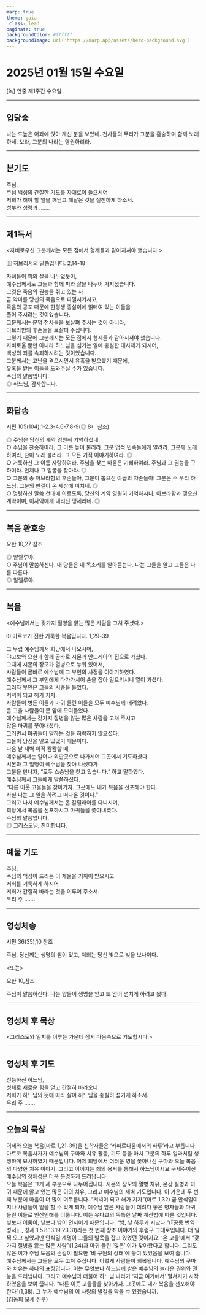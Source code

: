 ```yaml
---
marp: true
theme: gaia
_class: lead
paginate: true
backgroundColor: #ffffff
backgroundImage: url('https://marp.app/assets/hero-background.svg')
---
```


# 2025년 01월 15일 수요일

[녹] 연중 제1주간 수요일  




---

## 입당송

나는 드높은 어좌에 앉아 계신 분을 보았네. 천사들의 무리가 그분을 흠숭하며 함께 노래하네. 보라, 그분의 나라는 영원하리라.  
  


---

## 본기도

주님,  
주님 백성의 간절한 기도를 자애로이 들으시어  
저희가 해야 할 일을 깨닫고 깨달은 것을 실천하게 하소서.  
성부와 성령과 …….  
  


---

## 제1독서

<자비로우신 그분께서는 모든 점에서 형제들과 같아지셔야 했습니다.>

▥ 히브리서의 말씀입니다. 2,14-18

자녀들이 피와 살을 나누었듯이,  
예수님께서도 그들과 함께 피와 살을 나누어 가지셨습니다.  
그것은 죽음의 권능을 쥐고 있는 자  
곧 악마를 당신의 죽음으로 파멸시키시고,  
죽음의 공포 때문에 한평생 종살이에 얽매여 있는 이들을  
풀어 주시려는 것이었습니다.  
그분께서는 분명 천사들을 보살펴 주시는 것이 아니라,  
아브라함의 후손들을 보살펴 주십니다.  
그렇기 때문에 그분께서는 모든 점에서 형제들과 같아지셔야 했습니다.  
자비로울 뿐만 아니라 하느님을 섬기는 일에 충실한 대사제가 되시어,  
백성의 죄를 속죄하시려는 것이었습니다.  
그분께서는 고난을 겪으시면서 유혹을 받으셨기 때문에,  
유혹을 받는 이들을 도와주실 수가 있습니다.  
주님의 말씀입니다.  
◎ 하느님, 감사합니다.  
  


---

## 화답송

시편 105(104),1-2.3-4.6-7.8-9(◎ 8ㄴ 참조)

◎ 주님은 당신의 계약 영원히 기억하셨네.  
○ 주님을 찬송하여라, 그 이름 높이 불러라. 그분 업적 민족들에게 알려라. 그분께 노래하여라, 찬미 노래 불러라. 그 모든 기적 이야기하여라. ◎  
○ 거룩하신 그 이름 자랑하여라. 주님을 찾는 마음은 기뻐하여라. 주님과 그 권능을 구하여라. 언제나 그 얼굴을 찾아라. ◎  
○ 그분의 종 아브라함의 후손들아, 그분이 뽑으신 야곱의 자손들아! 그분은 주 우리 하느님, 그분의 판결이 온 세상에 미치네. ◎  
○ 명령하신 말씀 천대에 이르도록, 당신의 계약 영원히 기억하시니, 아브라함과 맺으신 계약이며, 이사악에게 내리신 맹세라네. ◎  
  


---

## 복음 환호송

요한 10,27 참조

◎ 알렐루야.  
○ 주님이 말씀하신다. 내 양들은 내 목소리를 알아듣는다. 나는 그들을 알고 그들은 나를 따른다.  
◎ 알렐루야.  
  


---

## 복음

<예수님께서는 갖가지 질병을 앓는 많은 사람을 고쳐 주셨다.>

✠ 마르코가 전한 거룩한 복음입니다. 1,29-39

그 무렵 예수님께서 회당에서 나오시어,  
야고보와 요한과 함께 곧바로 시몬과 안드레아의 집으로 가셨다.  
그때에 시몬의 장모가 열병으로 누워 있어서,  
사람들이 곧바로 예수님께 그 부인의 사정을 이야기하였다.  
예수님께서 그 부인에게 다가가시어 손을 잡아 일으키시니 열이 가셨다.  
그러자 부인은 그들의 시중을 들었다.  
저녁이 되고 해가 지자,  
사람들이 병든 이들과 마귀 들린 이들을 모두 예수님께 데려왔다.  
온 고을 사람들이 문 앞에 모여들었다.  
예수님께서는 갖가지 질병을 앓는 많은 사람을 고쳐 주시고  
많은 마귀를 쫓아내셨다.  
그러면서 마귀들이 말하는 것을 허락하지 않으셨다.  
그들이 당신을 알고 있었기 때문이다.  
다음 날 새벽 아직 캄캄할 때,  
예수님께서는 일어나 외딴곳으로 나가시어 그곳에서 기도하셨다.  
시몬과 그 일행이 예수님을 찾아 나섰다가  
그분을 만나자, “모두 스승님을 찾고 있습니다.” 하고 말하였다.  
예수님께서 그들에게 말씀하셨다.  
“다른 이웃 고을들을 찾아가자. 그곳에도 내가 복음을 선포해야 한다.  
사실 나는 그 일을 하려고 떠나온 것이다.”  
그러고 나서 예수님께서는 온 갈릴래아를 다니시며,  
회당에서 복음을 선포하시고 마귀들을 쫓아내셨다.  
주님의 말씀입니다.  
◎ 그리스도님, 찬미합니다.  
  


---

## 예물 기도

주님,  
주님의 백성이 드리는 이 제물을 기꺼이 받으시고  
저희를 거룩하게 하시어  
저희가 간절히 바라는 것을 이루어 주소서.  
우리 주 …….  
  


---

## 영성체송

시편 36(35),10 참조

주님, 당신께는 생명의 샘이 있고, 저희는 당신 빛으로 빛을 보나이다.  
  
<또는>  
  
요한 10,참조  
  
주님이 말씀하신다. 나는 양들이 생명을 얻고 또 얻어 넘치게 하려고 왔다.  


---

## 영성체 후 묵상

<그리스도와 일치를 이루는 가운데 잠시 마음속으로 기도합시다.>  


---

## 영성체 후 기도

전능하신 하느님,  
성체로 새로운 힘을 얻고 간절히 바라오니  
저희가 하느님의 뜻에 따라 살며 하느님을 충실히 섬기게 하소서.  
우리 주 …….  
  


---

## 오늘의 묵상

어제와 오늘 복음(마르 1,21-39)을 신학자들은 ‘카파르나움에서의 하루’라고 부릅니다. 마르코 복음사가가 예수님의 구마와 치유 활동, 기도 등을 마치 그분의 하루 일과처럼 생생하게 묘사하였기 때문입니다. 어제 회당에서 더러운 영을 쫓아내신 구마와 오늘 복음의 다양한 치유 이야기, 그리고 이어지는 죄의 용서를 통해서 하느님이시요 구세주이신 예수님의 정체성은 더욱 분명하게 드러납니다.  
오늘 복음은 크게 세 부분으로 나누어집니다. 시몬의 장모의 열병 치유, 온갖 질병과 마귀 때문에 앓고 있는 많은 이의 치유, 그리고 예수님의 새벽 기도입니다. 이 가운데 두 번째 부분에 마음이 더 많이 머무릅니다. “저녁이 되고 해가 지자”(마르 1,32) 곧 안식일이 지나 사람들이 일을 할 수 있게 되자, 예수님 앞은 사람들이 데려다 놓은 병자들과 마귀 들린 이들로 인산인해를 이룹니다. 이는 유다교의 독특한 날짜 계산법에 따른 것입니다. 빛보다 어둠이, 낮보다 밤이 먼저이기 때문입니다. “밤, 낮 하루가 지났다.”(『공동 번역 성서』, 창세 1,5.8.13.19.23.31)라는 첫 번째 창조 이야기의 후렴구 그대로입니다. 더 일찍 오고 싶었지만 안식일 계명이 그들의 발목을 잡고 있었던 것이지요. ‘온 고을’에서 “갖가지 질병을 앓는 많은 사람”(1,34)과 마귀 들린 ‘많은’ 이가 찾아왔다고 합니다. 그리도 많은 이가 주님 도움의 손길이 필요한 ‘비 구원의 상태’에 놓여 있었음을 보여 줍니다.  
예수님께서는 그들을 모두 고쳐 주십니다. 이렇게 사람들이 회복됩니다. 예수님의 구마와 치유는 하나의 표징입니다. 이는 무엇보다 하느님께 받은 예수님의 놀라운 권위와 권능을 드러냅니다. 그리고 예수님과 더불어 하느님 나라가 ‘지금 여기에서’ 펼쳐지기 시작하였음을 보여 줍니다. “다른 이웃 고을들을 찾아가자. 그곳에도 내가 복음을 선포해야 한다”(1,38). 그 누가 예수님의 이 사랑의 발길을 막을 수 있겠습니까.  
(김동희 모세 신부)  


---